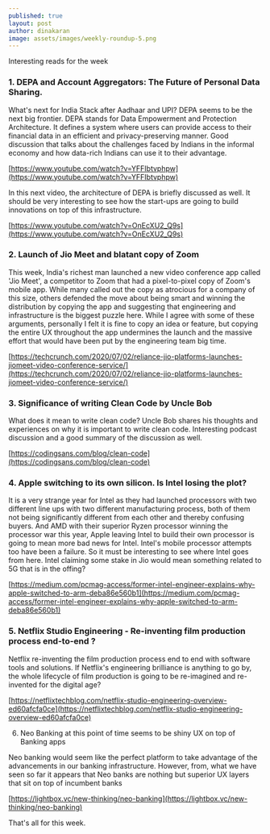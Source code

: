 ```yaml
---
published: true
layout: post
author: dinakaran
image: assets/images/weekly-roundup-5.png
---
```

Interesting reads for the week


### 1. DEPA and Account Aggregators: The Future of Personal Data Sharing.

What's next for India Stack after Aadhaar and UPI? DEPA seems to be the next big frontier. DEPA stands for Data Empowerment and Protection Architecture. It defines a system where users can provide access to their financial data in an efficient and privacy-preserving manner. Good discussion that talks about the challenges faced by Indians in the informal economy and how data-rich Indians can use it to their advantage.  

[https://www.youtube.com/watch?v=YFFIbtvphpw](https://www.youtube.com/watch?v=YFFIbtvphpw)

In this next video, the architecture of DEPA is briefly discussed as well. It should be very interesting to see how the start-ups are going to build innovations on top of this infrastructure.

[https://www.youtube.com/watch?v=OnEcXU2_Q9s](https://www.youtube.com/watch?v=OnEcXU2_Q9s)

### 2. Launch of Jio Meet and blatant copy of Zoom

This week, India's richest man launched a new video conference app called 'Jio Meet', a competitor to Zoom that had a pixel-to-pixel copy of Zoom's mobile app. While many called out the copy as atrocious for a company of this size, others defended the move about being smart and winning the distribution by copying the app and suggesting that engineering and infrastructure is the biggest puzzle here. While I agree with some of these arguments, personally I felt it is fine to copy an idea or feature, but copying the entire UX throughout the app undermines the launch and the massive effort that would have been put by the engineering team big time.  

[https://techcrunch.com/2020/07/02/reliance-jio-platforms-launches-jiomeet-video-conference-service/](https://techcrunch.com/2020/07/02/reliance-jio-platforms-launches-jiomeet-video-conference-service/)


### 3. Significance of writing Clean Code by Uncle Bob

What does it mean to write clean code? Uncle Bob shares his thoughts and experiences on why it is important to write clean code. Interesting podcast discussion and a good summary of the discussion as well. 

[https://codingsans.com/blog/clean-code](https://codingsans.com/blog/clean-code)



### 4. Apple switching to its own silicon. Is Intel losing the plot?

It is a very strange year for Intel as they had launched processors with two different line ups with two different manufacturing process, both of them not being significantly different from each other and thereby confusing buyers. And AMD with their superior Ryzen processor winning the processor war this year, Apple leaving Intel to build their own processor is going to mean more bad news for Intel. Intel's mobile processor attempts too have been a failure. So it must be interesting to see where Intel goes from here. Intel claiming some stake in Jio would mean something related to 5G that is in the offing? 

[https://medium.com/pcmag-access/former-intel-engineer-explains-why-apple-switched-to-arm-deba86e560b1](https://medium.com/pcmag-access/former-intel-engineer-explains-why-apple-switched-to-arm-deba86e560b1)

### 5. Netflix Studio Engineering - Re-inventing film production process end-to-end ?

Netflix re-inventing the film production process end to end with software tools and solutions. If Netflix's engineering brilliance is anything to go by, the whole lifecycle of film production is going to be re-imagined and re-invented for the digital age? 

[https://netflixtechblog.com/netflix-studio-engineering-overview-ed60afcfa0ce](https://netflixtechblog.com/netflix-studio-engineering-overview-ed60afcfa0ce)

6. Neo Banking at this point of time seems to be shiny UX on top of Banking apps 

Neo banking would seem like the perfect platform to take advantage of the advancements in our banking infrastructure. However, from, what we have seen so far it appears that Neo banks are nothing but superior UX layers that sit on top of incumbent banks

[https://lightbox.vc/new-thinking/neo-banking](https://lightbox.vc/new-thinking/neo-banking)

That's all for this week.
